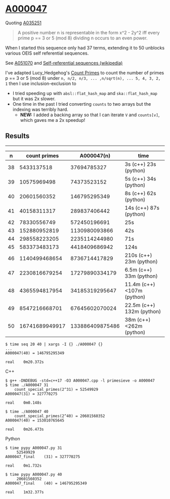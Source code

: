 # [A000047](https://oeis.org/A000047)

Quoting [A035251](https://oeis.org/A035251)

> A positive number n is representable in the form x^2 - 2y^2 iff every prime p == 3 or 5 (mod 8) dividing n occurs to an even power.

When I started this sequence only had 37 terms, extending it to 50 unblocks various OEIS self referential sequences.

See [A051070](https://oeis.org/A051070) and
[Self-referential sequences (wikipedia)](https://en.wikipedia.org/wiki/On-Line_Encyclopedia_of_Integer_Sequences#Self-referential_sequences)

I've adapted Lucy\_Hedgehog's [Count Primes](https://math.stackexchange.com/a/2283829/87805) to count the number of primes p == 3 or 5 (mod 8) under `n, n/2, n/3, ... ,n/sqrt(n), ... 5, 4, 3, 2, 1`  then I use inclusion-exclusion to

* I tried speeding up with `absl::flat_hash_map` and `ska::flat_hash_map` but it was 2x slower.
* One time in the past I tried converting `counts` to two arrays but the indexing was terribly hard.
  * **NEW:** I added a backing array so that I can iterate `V` and `counts[v]`, which gaves me a 2x speedup!


## Results
----------

|n  |count primes|A000047(n)|time|
|---|------------|----------|----|
|38 | 5433137518  | 37694785327 | 3s (c++) 23s (python) |
|39 | 10575969498 | 74373523152 | 5s (c++) 34s (python) |
|40 | 20601560352 | 146795295349 | 8s (c++) 62s (python) |
|41 | 40158311317 | 289837406442 | 14s (c++) 87s (python) |
|42 | 78330556749 | 572450196691 | 25s |
|43 | 152880952819 | 1130980093866 | 42s |
|44 | 298558223205 | 2235114244980 | 71s |
|45 | 583373483173 | 4418409686942 | 124s |
|46 | 1140499468654 | 8736714417829 | 210s (c++) 23m (python) |
|47 | 2230816679254 | 17279890334179 | 6.5m (c++) 33m (python) |
|48 | 4365594817954 | 34185319295647 | 11.4m (c++) <107m (python) |
|49 | 8547216668701 | 67645602070024 | 22.5m (c++) 132m (python)
|50 | 16741689949917 | 133886409875486 | 38m (c++) <262m (python) |
```
$ time seq 20 40 | xargs -I {} ./A000047 {}
...
A000047(40) = 146795295349

real	0m20.372s
```

C++
```
$ g++ -DNDEBUG -std=c++17 -O3 A000047.cpp -l primesieve -o A000047
$ time ./A000047 31
	count_special_primes(2^31) = 52549929
A000047(31) = 327770275

real	0m0.148s

$ time ./A000047 40
	count_special_primes(2^40) = 20601560352
A000047(40) = 153010765645

real	0m26.473s
```

Python
```
$ time pypy A000047.py 31
	 52549929
A000047_final    (31) = 327770275

real	0m1.732s

$ time pypy A000047.py 40
	 20601560352
A000047_final    (40) = 146795295349

real	1m32.377s
```
